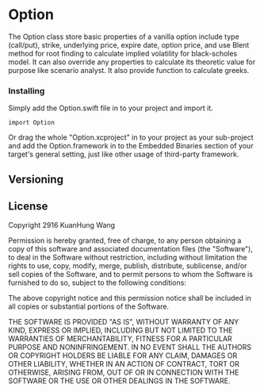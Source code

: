 # Option

The Option class store basic properties of a vanilla option include type (call/put), strike, underlying price, expire date, option price, and use Blent method for root finding to calculate implied volatility for black-scholes model. It can also override any properties to calculate its theoretic value for purpose like scenario analyst. It also provide function to calculate greeks.

### Installing

Simply add the Option.swift file in to your project and import it.

```
import Option

```
Or drag the whole "Option.xcproject" in to your project as your sub-project and add the Option.framework in to the Embedded Binaries section of your target's general setting, just like other usage of third-party framework.


## Versioning


## License


Copyright 2916 KuanHung Wang

Permission is hereby granted, free of charge, to any person obtaining a copy of this software and associated documentation files (the "Software"), to deal in the Software without restriction, including without limitation the rights to use, copy, modify, merge, publish, distribute, sublicense, and/or sell copies of the Software, and to permit persons to whom the Software is furnished to do so, subject to the following conditions:

The above copyright notice and this permission notice shall be included in all copies or substantial portions of the Software.

THE SOFTWARE IS PROVIDED "AS IS", WITHOUT WARRANTY OF ANY KIND, EXPRESS OR IMPLIED, INCLUDING BUT NOT LIMITED TO THE WARRANTIES OF MERCHANTABILITY, FITNESS FOR A PARTICULAR PURPOSE AND NONINFRINGEMENT. IN NO EVENT SHALL THE AUTHORS OR COPYRIGHT HOLDERS BE LIABLE FOR ANY CLAIM, DAMAGES OR OTHER LIABILITY, WHETHER IN AN ACTION OF CONTRACT, TORT OR OTHERWISE, ARISING FROM, OUT OF OR IN CONNECTION WITH THE SOFTWARE OR THE USE OR OTHER DEALINGS IN THE SOFTWARE.
